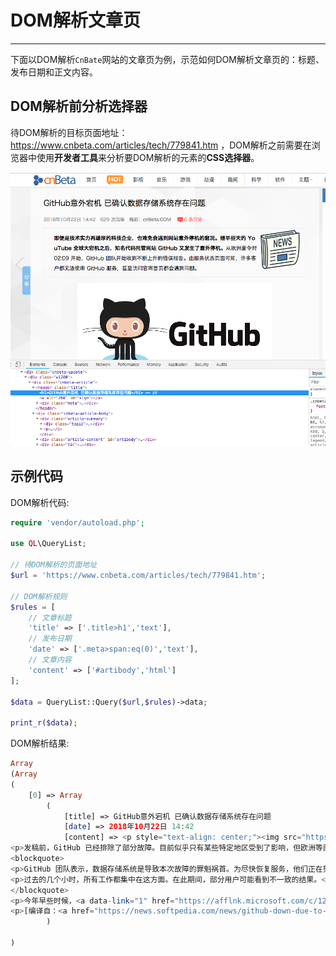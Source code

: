 # DOM解析文章页

---

下面以DOM解析`CnBate`网站的文章页为例，示范如何DOM解析文章页的：标题、发布日期和正文内容。

## DOM解析前分析选择器

待DOM解析的目标页面地址：https://www.cnbeta.com/articles/tech/779841.htm ，DOM解析之前需要在浏览器中使用**开发者工具**来分析要DOM解析的元素的**CSS选择器**。

![](https://raw.githubusercontent.com/jae-jae/_resources/master/img/20181022153450.png)

## 示例代码

<larecipe-badge type="info">DOM解析代码:</larecipe-badge>

```php
require 'vendor/autoload.php';

use QL\QueryList;

// 待DOM解析的页面地址
$url = 'https://www.cnbeta.com/articles/tech/779841.htm';

// DOM解析规则
$rules = [
	// 文章标题
	'title' => ['.title>h1','text'],
	// 发布日期
	'date' => ['.meta>span:eq(0)','text'],
	// 文章内容
	'content' => ['#artibody','html']
];

$data = QueryList::Query($url,$rules)->data;

print_r($data);
```

<larecipe-badge type="success">DOM解析结果:</larecipe-badge>

```php
Array
(Array
(
    [0] => Array
        (
            [title] => GitHub意外宕机 已确认数据存储系统存在问题
            [date] => 2018年10月22日 14:42
            [content] => <p style="text-align: center;"><img src="https://static.cnbetacdn.com/article/2018/1022/82e649adfde2e98.png" alt="github-down-due-to-data-storage-system-issue-523345-2.png"></p>
<p>发稿前，GitHub 已经排除了部分故障。目前似乎只有某些特定地区受到了影响，但欧洲等部分地区仍未完全恢复。</p>
<blockquote>
<p>GitHub 团队表示，数据存储系统是导致本次故障的罪魁祸首。为尽快恢复服务，他们正在努力修复。</p>
<p>过去的几个小时，所有工作都集中在这方面。在此期间，部分用户可能看到不一致的结果。</p>
</blockquote>
<p>今年早些时候，<a data-link="1" href="https://afflnk.microsoft.com/c/1251234/439031/7808" target="_blank">微软</a>宣布以 75 亿美元收购 GitHub 。近日，欧盟委员会认定微软接管 GitHub 不违背反竞争原则，并准予放行。</p>
<p>[编译自：<a href="https://news.softpedia.com/news/github-down-due-to-data-storage-system-issue-523345.shtml" target="_self">Softpedia</a>]</p>
        )

)
```